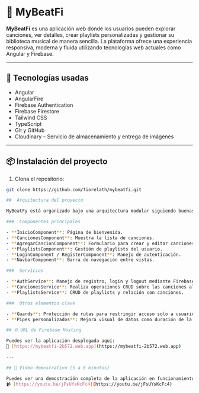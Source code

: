 # 🎵 MyBeatFi

**MyBeatFi** es una aplicación web donde los usuarios pueden explorar canciones, ver detalles, crear playlists personalizadas y gestionar su biblioteca musical de manera sencilla. La plataforma ofrece una experiencia responsiva, moderna y fluida utilizando tecnologías web actuales como Angular y Firebase.

---

## 🚀 Tecnologías usadas

- Angular 
- AngularFire
- Firebase Authentication
- Firebase Firestore
- Tailwind CSS 
- TypeScript
- Git y GitHub
- Cloudinary – Servicio de almacenamiento y entrega de imágenes

---

## 📦 Instalación del proyecto

1. Clona el repositorio:

```bash
git clone https://github.com/fiorelath/mybeatfi.git

##  Arquitectura del proyecto 

MyBeatFy está organizado bajo una arquitectura modular siguiendo buenas prácticas de Angular, con separación clara entre componentes, servicios, modelos, rutas y estilos.

###  Componentes principales

- **InicioComponent**: Página de bienvenida.
- **CancionesComponent**: Muestra la lista de canciones.
- **AgregarCancionComponent**: Formulario para crear y editar canciones usando formularios reactivos.
- **PlaylistsComponent**: Gestión de playlists del usuario.
- **LoginComponent / RegisterComponent**: Manejo de autenticación.
- **NavbarComponent**: Barra de navegación entre vistas.

###  Servicios

- **AuthService**: Manejo de registro, login y logout mediante Firebase Authentication.
- **CancionesService**: Realiza operaciones CRUD sobre las canciones almacenadas en Firestore.
- **PlaylistsService**: CRUD de playlists y relación con canciones.

###  Otros elementos clave

- **Guards**: Protección de rutas para restringir acceso solo a usuarios autenticados.
- **Pipes personalizados**: Mejora visual de datos como duración de la canción o filtros por género.

## 🌐 URL de Firebase Hosting

Puedes ver la aplicación desplegada aquí:  
🔗 [https://mybeatfi-2b572.web.app](https://mybeatfi-2b572.web.app)

---

## 🎥 Video demostrativo (5 a 8 minutos)

Puedes ver una demostración completa de la aplicación en funcionamiento aquí:  
📹 [https://youtu.be/jFsUYsKcFc4](https://youtu.be/jFsUYsKcFc4)
